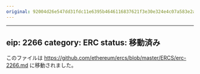 ```yaml
---
original: 92004d26e547dd31fdc11e6395b4646116837621f3e30e324e4c07a583e2a427
---
```


---
eip: 2266
category: ERC
status: 移動済み
---

このファイルは https://github.com/ethereum/ercs/blob/master/ERCS/erc-2266.md に移動されました。